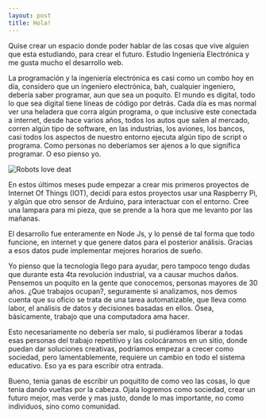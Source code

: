 ```yaml
---
layout: post
title: Hola!
---
```


Quise crear un espacio donde poder hablar de las cosas que vive alguien que esta estudiando, para crear el futuro. Estudio Ingeniería Electrónica y me gusta mucho el desarrollo web.

La programación y la ingeniería electrónica es casi como un combo hoy en día, considero que un ingeniero electrónica, bah, cualquier ingeniero, debería saber programar, aun que sea un poquito. El mundo es digital, todo lo que sea digital tiene líneas de código por detrás. Cada día es mas normal ver una heladera que corra algún programa, o que inclusive este conectada a internet, desde hace varios años, todos los autos que salen al mercado, corren algún tipo de software, en las industrias, los aviones, los bancos, casi todos los aspectos de nuestro entorno ejecuta algún tipo de script o programa. Como personas no deberíamos ser ajenos a lo que significa programar. O eso pienso yo.

![Robots love deat](https://encrypted-tbn0.gstatic.com/images?q=tbn:ANd9GcR7xrSCaye2MnbesdiQ-NbHXEgn81aE-PORNeuIO6MTO40fL4PjBQ)

En estos últimos meses pude empezar a crear mis primeros proyectos de Internet Of Things (IOT), decidí para estos proyectos usar una Raspberry Pi, y algún que otro sensor de Arduino, para interactuar con el entorno. Cree una lampara para mi pieza, que se prende a la hora que me levanto por las mañanas.

El desarrollo fue enteramente en Node Js, y lo pensé de tal forma que todo funcione, en internet y que genere datos para el posterior análisis. Gracias a esos datos pude implementar mejores horarios de sueño.

Yo pienso que la tecnología llego para ayudar, pero tampoco tengo dudas que durante esta 4ta revolución industrial, va a causar muchos daños. Pensemos un poquito en la gente que conocemos, personas mayores de 30 años. ¿Que trabajos ocupan?, seguramente si analizamos, nos demos cuenta que su oficio se trata de una tarea automatizable, que lleva como labor, el análisis de datos y decisiones basadas en ellos. Ósea, básicamente, trabajo que una computadora ama hacer.

Esto necesariamente no debería ser malo, si pudiéramos liberar a todas esas personas del trabajo repetitivo y las colocáramos en un sitio, donde puedan dar soluciones creativas, podríamos empezar a crecer como sociedad, pero lamentablemente, requiere un cambio en todo el sistema educativo. Eso ya es para escribir otra entrada.

Bueno, tenia ganas de escribir un poquitito de como veo las cosas, lo que tenia dando vueltas por la cabeza. Ojala logremos como sociedad, crear un futuro mejor, mas verde y mas justo, donde lo mas importante, no como individuos, sino como comunidad. 

